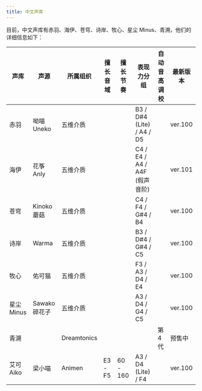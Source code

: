 ```yaml
---
title: 中文声库
---
```


目前，中文声库有赤羽、海伊、苍穹、诗岸、牧心、星尘 Minus、青溯，他们的详细信息如下：

| 声库 | 声源 | 所属组织 | 擅长音域 | 擅长节奏 | 表现力分组 | 自动音高调校 | 最新版本 |
| --- | --- | --- | --- | --- | --- | --- | --- |
| 赤羽 | 呦喵 Uneko | 五维介质 |  |  | B3 / D#4 (Lite) / A4 / D5 |  | ver.100 |
| 海伊 | 花筝 Anly | 五维介质 | |  | C4 / E4 / A4 / A4F (假声音阶) |  | ver.101 |
| 苍穹 | Kinoko 蘑菇 | 五维介质 |  |  | C4 / F4 / G#4 / B4 |  | ver.100 |
| 诗岸 | Warma | 五维介质 |  |  | B3 / D#4 / G#4 / C5 |  | ver.100 |
| 牧心 | 佑可猫 | 五维介质 | |  | F3 / A3 / D4 / E4 |  | ver.100 |
| 星尘 Minus | Sawako 碎花子 | 五维介质 |  |  | A3 / D4 / G4 / C5 |  | ver.100 |
| 青溯 |  | Dreamtonics |  |  |  | 第 4 代 | 预售中 |
| 艾可 <br/> Aiko | 梁小喵 | Animen | E3 - F5 | 60 - 160 | A3 / D4 (Lite) / F4 |  | ver.100 |